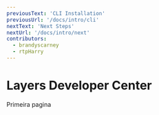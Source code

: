 ```yaml
---
previousText: 'CLI Installation'
previousUrl: '/docs/intro/cli'
nextText: 'Next Steps'
nextUrl: '/docs/intro/next'
contributors:
  - brandyscarney
  - rtpHarry
---
```


# Layers Developer Center

Primeira pagina